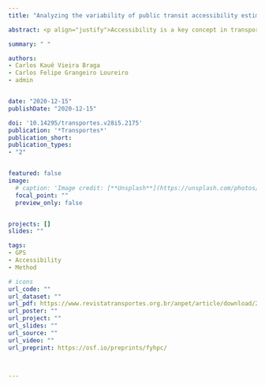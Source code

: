```yaml
---
title: "Analyzing the variability of public transit accessibility estimates using GPS data [Port]"

abstract: <p align="justify">Accessibility is a key concept in transport and land use integrated planning. General Transit Feed Specifica0on (GTFS) data have been successfully used in recent years as input to measure accessibility levels, but it is based on scheduled transit trips to estimate travel time between origin-destination pairs. On the other side, GPS data have been applied to update actual trip time tables, although with methodological and computational limitations, based on travel time measures of central tendency to reconstruct the GTFS file. Using one month of GPS bus data in Fortaleza, this work analyzed the variability of accessibility through empirical travel times, considering its dispersion. The results show that there is a significant variability in the estimation of the accessibility indicators, both in space and between work and school activities, possibly affecting the assessment of interventions on the transportation system.</p>

summary: " "

authors:
- Carlos Kauê Vieira Braga
- Carlos Felipe Grangeiro Loureiro
- admin


date: "2020-12-15"
publishDate: "2020-12-15"

doi: '10.14295/transportes.v28i5.2175'
publication: '*Transportes*'
publication_short:
publication_types:
- "2"


featured: false
image:
  # caption: 'Image credit: [**Unsplash**](https://unsplash.com/photos/jdD8gXaTZsc)'
  focal_point: ""
  preview_only: false


projects: []
slides: ""

tags:
- GPS
- Accessibility
- Method

# icons
url_code: ""
url_dataset: ""
url_pdf: https://www.revistatransportes.org.br/anpet/article/download/2175/862
url_poster: ""
url_project: ""
url_slides: ""
url_source: ""
url_video: ""
url_preprint: https://osf.io/preprints/fyhpc/



---
```



